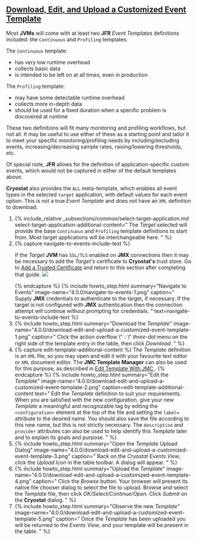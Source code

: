 ## [Download, Edit, and Upload a Customized Event Template](#download-edit-and-upload-a-customized-event-template)
Most **JVMs** will come with at least two **JFR** *Event Templates* definitions included:
the `Continuous` and `Profiling` templates.

The `Continuous` template:
- has very low runtime overhead
- collects basic data
- is intended to be left on at all times, even in production

The `Profiling` template:
- may have some detectable runtime overhead
- collects more in-depth data
- should be used for a fixed duration when a specific problem is discovered at runtime

These two definitions will fit many monitoring and profiling workflows, but not
all. It may be useful to use either of these as a starting point and tailor it
to meet your specific monitoring/profiling needs by including/excluding events,
increasing/decreasing sample rates, raising/lowering thresholds, etc.

Of special note, **JFR** allows for the definition of application-specific custom
events, which would not be captured in either of the default templates above.

**Cryostat** also provides the <code>ALL</code> meta-template, which enables all
event types in the selected `target` application, with default values for each
event option. This is not a true *Event Template* and does not have an `XML`
definition to download.

<ol>
  <li>
    {% include_relative _subsections/common/select-target-application.md
      select-target-application-additional-content="
        The <i>Target</i> selected will provide the base <code>Continuous</code> and
        <code>Profiling</code> template definitions to start from. Most target
        applications will be interchangeable here.
      "
    %}
  </li>
  <li>
    {% capture navigate-to-events-include-text %}
    <p>
      If the <i>Target</i> <b>JVM</b> has <code>SSL/TLS</code> enabled on <b>JMX</b> connections then it may be
      necessary to add the <i>Target's</i> certificate to <b>Cryostat's</b> trust store. Go
      to <a href="{{ page.url }}#add-a-trusted-certificate">Add a Trusted Certificate</a>
      and return to this section after completing that guide.
      <a href="{{ site.url }}/images/4.0.0/navigate-to-events-2.png" target="_blank">
        <img src="{{ site.url }}/images/4.0.0/navigate-to-events-2.png">
      </a>
    </p>
    {% endcapture %}
    {% include howto_step.html
      summary="Navigate to Events"
      image-name="4.0.0/navigate-to-events-1.png"
      caption="
        Supply <b>JMX</b> credentials to authenticate to the target, if necessary. If
        the target is not configured with <b>JMX</b> authentication then the
        connection attempt will continue without prompting for credentials.
      "
      text=navigate-to-events-include-text
    %}
  </li>
  <li>
    {% include howto_step.html
      summary="Download the <i>Template</i>"
      image-name="4.0.0/download-edit-and-upload-a-customized-event-template-1.png"
      caption="
        Click the action overflow \"&#65049;\" <i>three-dot</i> menu on the right side of the
        template entry in the table, then click <i>Download</i>.
      "
    %}
  </li>
  <li>
    {% capture edit-template-additional-content %}
      The <i>Template</i> definition is an <code>XML</code> file, so you may open and edit it
      with your favourite text editor or <code>XML</code> document editor. The <b>JMC
      Template Manager</b> can also be used for this purpose, as described in
      <a href="{{ page.url }}#edit-template-with-jmc">
        Edit Template With JMC
      </a>.
    {% endcapture %}
    {% include howto_step.html
      summary="Edit the <i>Template</i>"
      image-name="4.0.0/download-edit-and-upload-a-customized-event-template-2.png"
      caption=edit-template-additional-content
      text="
        Edit the <i>Template</i> definition to suit your requirements. When you are
        satisfied with the new configuration, give your new <i>Template</i> a
        meaningful and recognizable tag by editing the
        <code>&lt;configuration&gt;</code> element at the top of the file and
        setting the <code>label=</code> attribute to the desired name. You
        should also save the file according to this new name, but this is not
        strictly necessary. The <code>description</code> and
        <code>provider</code> attributes can also be used to help identify this
        <i>Template</i> later and to explain its goals and purpose.
      "
    %}
  </li>
  <li>
    {% include howto_step.html
      summary="Open the <i>Template</i> Upload Dialog"
      image-name="4.0.0/download-edit-and-upload-a-customized-event-template-3.png"
      caption="
        Back on the <i>Cryostat Events View</i>, click the <i>Upload Icon</i>
        in the table toolbar. A dialog will appear.
      "
    %}
  </li>
  <li>
    {% include howto_step.html
      summary="Upload the <i>Template</i>"
      image-name="4.0.0/download-edit-and-upload-a-customized-event-template-4.png"
      caption="
        Click the <i>Browse</i> button. Your browser will present its
        native file chooser dialog to select the file to upload. Browse and
        select the <i>Template</i> file, then click
        <i>OK/Select/Continue/Open</i>. Click <i>Submit</i> on the
        <b>Cryostat</b> dialog.
      "
    %}
  </li>
  <li>
    {% include howto_step.html
      summary="Observe the new <i>Template</i>"
      image-name="4.0.0/download-edit-and-upload-a-customized-event-template-5.png"
      caption="
        Once the <i>Template</i> has been uploaded you will be returned to the
        <i>Events View</i>, and your template will be present in the
        table.
      "
    %}
  </li>
</ol>
